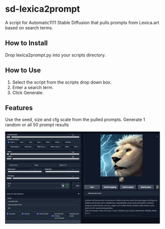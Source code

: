 # sd-lexica2prompt
A script for Automatic1111 Stable Diffusion that pulls prompts from Lexica.art based on search terms.

## How to Install
Drop lexica2prompt.py into your scripts directory.

## How to Use

 1. Select the script from the scripts drop down box.
 2. Enter a search term.
 3. Click Generate.


## Features
Use the seed, size and cfg scale from the pulled prompts.
Generate 1 random or all 50 prompt results

![screenshot](https://github.com/Vetchems/sd-lexica2prompt/raw/main/lexica2prompt.png)
